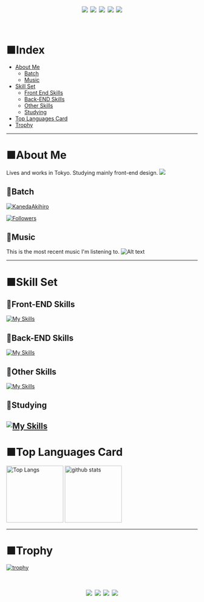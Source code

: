 <!-- --------------------------------- :) ---------------------------------- -->
<div align="center">
    <h1>
        <img src="https://github.com/KanedaAkihiro/KanedaAkihiro/blob/main/SonicRun5.gif?raw=true">
        <img src="https://github.com/KanedaAkihiro/KanedaAkihiro/blob/main/SonicRun5.gif?raw=true">
        <img src="https://github.com/KanedaAkihiro/KanedaAkihiro/blob/main/SonicRun5.gif?raw=true">
        <img src="https://github.com/KanedaAkihiro/KanedaAkihiro/blob/main/SonicRun5.gif?raw=true">
        <img src="https://github.com/KanedaAkihiro/KanedaAkihiro/blob/main/SonicRun5.gif?raw=true">
    </h1>
  </div>
<br>


# ■Index
- [About Me](#about-me)
  - [Batch](#batch)
  - [Music](#music)
- [Skill Set](#skill-set)
  - [Front End Skills](#front-end-skills)
  - [Back-END Skills](#back-end-skills)
  - [Other Skills](#other-skills)
  - [Studying](#studying)
- [Top Languages Card](#top-languages-card)
- [Trophy](#trophy)
---
# ■About Me
Lives and works in Tokyo. Studying mainly front-end design.
![](https://github-profile-summary-cards.vercel.app/api/cards/profile-details?username=KanedaAkihiro&theme=2077)
## 🔸Batch
  <a href="https://github.com/KanedaAkihiro/KanedaAkihiro/">
    <img src="https://komarev.com/ghpvc/?username=KanedaAkihiro" alt="KanedaAkihiro" />
  </a>


  [![Followers](https://badgen.org/img/zenn/milk_code/followers?style=for-the-badge&label=ZENN%E3%82%A2%E3%82%AB%E3%82%A6%E3%83%B3%E3%83%88)](https://zenn.dev/milk_code)

## 🔸Music
This is the most recent music I'm listening to.
![Alt text](https://spotify-recently-played-readme.vercel.app/api?user=yqmzy8ln4ienoypia2i8hfcib)


---
# ■Skill Set
## 🔸Front-END Skills
[![My Skills](https://skillicons.dev/icons?i=js,html,css,ai,figma,nextjs,nuxtjs,pinia,react,ts,vue,vuetify,tailwind,nodejs,md)](https://skillicons.dev)
## 🔸Back-END Skills
[![My Skills](https://skillicons.dev/icons?i=eclipse,java,spring,prisma,supabase)](https://skillicons.dev)
## 🔸Other Skills
[![My Skills](https://skillicons.dev/icons?i=notion,vscode,vercel,postman,gitlab,github)](https://skillicons.dev)
## 🔸Studying
[![My Skills](https://skillicons.dev/icons?i=swift,linux,sass,xd,ruby,jest,go,docker)](https://skillicons.dev)
---
# ■Top Languages Card
<p align="left"> 
  <img alt="Top Langs" height="150px" src="https://github-readme-stats.vercel.app/api/top-langs/?username=KanedaAkihiro&layout=compact&show_icons=true&theme=onedark" />
  <img alt="github stats" height="150px" src="https://github-readme-stats.vercel.app/api?username=KanedaAkihiro&theme=onedark&show_icons=ture" />
</p>

---
# ■Trophy

[![trophy](https://github-profile-trophy.vercel.app/?username=KanedaAkihiro&theme=onedark&column=8)](https://github.com/ryo-ma/github-profile-trophy)


<div align="center">
    <h1>
        <img src="https://github.com/KanedaAkihiro/KanedaAkihiro/blob/main/SonicRun1.gif?raw=true">
        <img src="https://github.com/KanedaAkihiro/KanedaAkihiro/blob/main/SonicRun1.gif?raw=true">
        <img src="https://github.com/KanedaAkihiro/KanedaAkihiro/blob/main/SonicRun1.gif?raw=true">
        <img src="https://github.com/KanedaAkihiro/KanedaAkihiro/blob/main/SonicRun1.gif?raw=true">
    </h1>
  </div>
<br>

